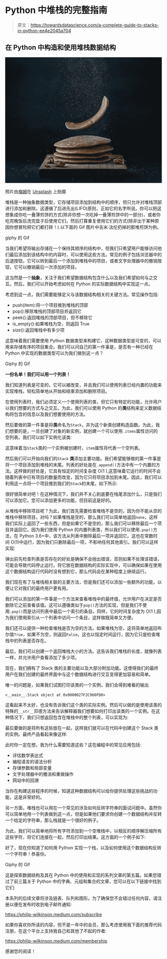 # Python 中堆栈的完整指南

> 原文：<https://towardsdatascience.com/a-complete-guide-to-stacks-in-python-ee4e2045a704>

## 在 Python 中构造和使用堆栈数据结构

![](img/8f781b270bde74026eae219da62ded95.png)

照片由[梅姆](https://unsplash.com/@picoftasty?utm_source=medium&utm_medium=referral)在 [Unsplash](https://unsplash.com?utm_source=medium&utm_medium=referral) 上拍摄

堆栈是一种抽象数据类型，它存储项目添加到结构中的顺序，但只允许对堆栈顶部进行添加和删除。这遵循了后进先出(LIFO)原则，正如它的名字所说。你可以把这想象成你吃一叠薄煎饼的方式(除非你想一次吃掉一叠薄煎饼中的一部分)，或者你吃完晚饭后洗完盘子后使用它们，然后打算重复使用它们的方式(除非出于某种原因你想冒险把它们都打碎！).以下面的 Gif 图片中吉米·法伦扔掉的那堆煎饼为例。

giphy 的 Gif

当我们希望将输出存储在一个保持其顺序的结构中，但我们只希望用户能够访问他们最后添加到该结构中的内容时，可以使用这些方法。常见的例子包括浏览器中的后退按钮，它可以转到最后一个添加到堆栈中的项目，或者文字处理器中的撤销按钮，它可以撤销最后一次添加的项目。

这当然是一个**抽象**，关注于我们希望数据结构包含什么以及我们希望如何与之交互。然后，我们可以开始考虑如何在 Python 的实际数据结构中实现这一点。

考虑到这一点，我们需要能够定义与该数据结构相关的关键方法。常见操作包括:

*   push(item):将一个项目推到堆栈的顶部
*   pop():移除堆栈的顶部项目并返回它
*   peek():返回堆栈的顶部项目，但不移除它
*   is_empty():如果堆栈为空，则返回 True
*   size():返回堆栈中有多少项

这意味着我们需要使用 Python 数据类型来构建它，这种数据类型是可变的，可以用来存储有序的项目集合。我们可以问自己的第一件事是，是否有一种已经在 Python 中实现的数据类型可以为我们做到这一点？

Giphy 的 Gif

**一份名单！我们可以用一个列表！**

我们知道列表是可变的，它可以被改变，并且我们可以使用列表已经内置的功能来实现堆栈，轻松简单地从开始和结束添加和删除项目。

在使用列表时，我们必须定义一个使用列表的类，但它只有特定的功能，允许用户以我们想要的方式与之交互。为此，我们可以使用 Python 的**类**结构来定义数据结构将包含的信息以及我们想要使用的方法。

然后要做的第一件事是将**类**命名为`Stack`，并为这个新类创建构造函数。为此，我们想要的是，一旦创建了对象的新实例，就创建一个可以使用`.items`属性访问的空列表。我们可以如下实例化该类:

这意味着当`Stack`类的一个实例被创建时，`item`属性将代表一个空列表。

然后我们可以开始向我们的`Stack` **类**添加主要功能。我们希望能够做的第一件事是将一个项目添加到堆栈的末尾。列表的好处是在`.append()`方法中有一个内置的方法。这样做的好处是，它具有恒定的时间复杂度 O(1 ),这意味着它运行的时间不会随着列表中已有项目的数量而改变，因为它只将项目添加到末尾。因此，我们可以利用这一点将一个项目推到我们的`Stack`的末尾，如下所示:

很好很简单对吧！在这种情况下，我们并不关心到底要在栈尾添加什么，只是我们可以添加它。您可以添加更多的功能，但目前这是好的。

从堆栈中移除项目呢？为此，我们首先需要检查堆栈不是空的，因为你不能从空的堆栈中移除项目，对吗？如果堆栈是空的，那么我们可以简单地返回`none`，这样我们实际上返回了一些东西，但是如果它不是空的，那么我们可以移除最后一个项目并返回它。因为我们使用 Python 的内置列表类，所以我们可以使用`.pop()`方法，在 Python 3.6+中，该方法从列表中删除最后一项并返回它。这也在常数时间 O(1)中运行，因为我们只删除最后一项，不影响任何其他索引。我们可以这样实现:

弹出前先检查列表是否存在的好处是确保不会抛出错误，否则如果不处理该错误，可能会导致代码停止运行。将它放在数据结构的实际实现中，可以确保如果在使用这个数据结构运行代码时没有想到它，那么代码会在某种程度上继续运行。

我们现在有了与堆栈相关联的主要方法，但是我们还可以添加一些额外的功能，以便让它对我们的最终用户更有用。

我们可以添加的第一件事是一个方法来查看堆栈中的最终值，允许用户在决定是否删除它之前查看该值。这可以遵循类似于`pop()`方法的实现，但是我们不使用`.pop()`而是访问列表中最后一个索引的条目。同样，它的时间复杂度为 O(1 ),因为我们使用索引从一个列表中访问一个条目，这样做既简单又方便。

我们还可以提供一种检查堆栈是否为空的方法。如果堆栈为空，这将简单地返回布尔值`True`，如果不为空，则返回`False`。这也以恒定时间运行，因为它只是检查堆栈中的列表是否存在。

最后，我们可以创建一个返回堆栈大小的方法。这告诉我们堆栈的长度，就像列表一样，并允许用户查看添加了多少项。

现在，我们拥有了 Stack 类的主要功能以及大部分附加功能。这使得我们的最终用户在我们创建的最终界面中与这个数据结构进行交互变得更加容易和简单。

唯一的问题是，如果我们试图打印该类的一个实例，我们会得到难看的输出

```
<__main__.Stack object at 0x0000027F2C960FD0>
```

这看起来不太好，也没有告诉我们这个类的实际实例。然后可以做的是使用该类的特殊的`__str__`邓德方法来告诉解释器我们想要如何打印出该类的一个实例。在这种情况下，我们只想返回包含在堆栈中的整个列表，可以实现为:

最后要做的是将所有这些放在一起，这样我们就可以在代码中创建这个 Stack 类的实例。最终产品看起来像这样:

此时你一定在想，我为什么需要知道这些？这在编程中的常见应用包括:

*   评估数学表达式
*   编程语言的语法分析
*   存储参数和局部变量
*   文字处理器中的撤消和重做操作
*   网站中的回溯

当你在构建这些程序的时候，知道这种数据结构可以给你提供处理这些挑战的功能，这是非常好的。

另一方面，堆栈也可以用在一个常见的涉及如何反转字符串的面试问题中。虽然你可以简单地用一个列表做到这一点，但是如果他们要求你创建一个数据结构并反转一个给定的字符串，那么栈就是一个很好的例子。

为此，我们可以简单地将所有字符添加到一个空堆栈中，以相反的顺序解压缩所有这些字符，将它们连接在一起，然后打印出结果。这方面的一个例子如下:

好了，现在你知道了如何用 Python 实现一个栈，以及如何使用这个数据结构反转一个字符串！恭喜你。

Giphy 的 Gif

这是探索数据结构及其在 Python 中的使用和实现的系列文章的第五篇。如果您错过了前三篇关于 Python 中的字典、元组和集合的文章，您可以在以下链接中找到它们:

</a-complete-guide-to-dictionaries-in-python-5c3f4c132569>  </a-complete-guide-to-tuples-in-python-af76241e8b59>  </a-complete-guide-to-sets-in-python-99dc595b633d>  

本系列的后续文章将涉及链表、队列和图形。为了确保您不会错过任何内容，请注册以便在发布时收到电子邮件通知:

<https://philip-wilkinson.medium.com/subscribe>  

如果你喜欢你所读的内容，但不是一年中的会员，那么考虑使用我下面的推荐代码注册，在这个平台上支持我自己和其他了不起的作者:

<https://philip-wilkinson.medium.com/membership>  

感谢您的阅读！

</git-and-github-basics-for-data-scientists-b9fd96f8a02a>  </maximum-likelihood-estimation-and-ols-regression-36c049c94a48>  </london-convenience-store-classification-using-k-means-clustering-70c82899c61f> 